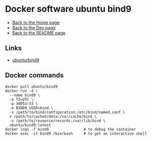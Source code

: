 # Docker software ubuntu bind9

- [Back to the Home page](../../README.md)
- [Back to the Dev page](../README.md)
- [Back to the README page](README.md)

## Links
- [ubuntu/bind9](https://hub.docker.com/r/ubuntu/bind9)

## Docker commands
```
docker pull ubuntu/bind9
docker run -d \
  --name bind9 \
  -e TZ=UTC \
  -p 30053:53 \
  -e BIND9_USER=bind \
  -v /path/to/bind/configuration:/etc/bind/named.conf \
  v /path/to/cached/data:/var/cache/bind \
  -v /path/to/resource/records:/var/lib/bind \
  ubuntu/bind9:latest
docker logs -f bind9				# to debug the container
docker exec -it bind9 /bin/bash		# to get an interactive shell
```
